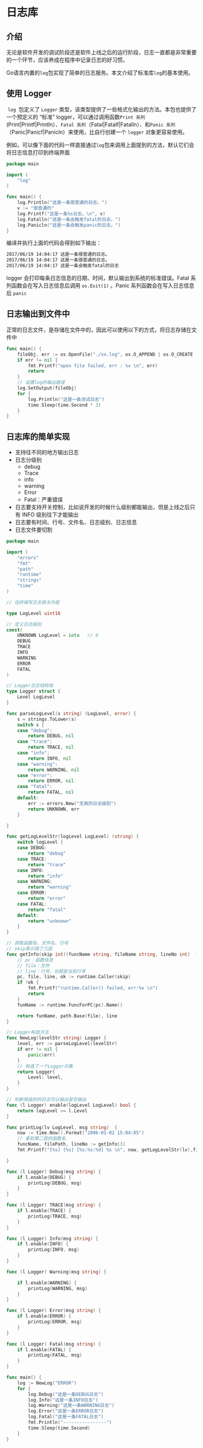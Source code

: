 # 日志库

## 介绍

​	无论是软件开发的调试阶段还是软件上线之后的运行阶段，日志一直都是非常重要的一个环节，应该养成在程序中记录日志的好习惯。

​	Go语言内置的`log`包实现了简单的日志服务。本文介绍了标准库`log`的基本使用。

## 使用 Logger

​	`log `包定义了 `Logger` 类型，该类型提供了一些格式化输出的方法。本包也提供了一个预定义的 “标准” logger，可以通过调用函数`Print 系列`(Print|Printf|Println）、`Fatal 系列`（Fatal|Fatalf|Fatalln）、和`Panic 系列`（Panic|Panicf|Panicln）来使用，比自行创建一个 `logger` 对象更容易使用。

例如，可以像下面的代码一样直接通过`log`包来调用上面提到的方法，默认它们会将日志信息打印到终端界面

```go
package main

import (
	"log"
)

func main() {
	log.Println("这是一条很普通的日志。")
	v := "很普通的"
	log.Printf("这是一条%s日志。\n", v)
	log.Fatalln("这是一条会触发fatal的日志。")
	log.Panicln("这是一条会触发panic的日志。")
}
```

编译并执行上面的代码会得到如下输出：

```bash
2017/06/19 14:04:17 这是一条很普通的日志。
2017/06/19 14:04:17 这是一条很普通的日志。
2017/06/19 14:04:17 这是一条会触发fatal的日志
```

logger 会打印每条日志信息的日期、时间，默认输出到系统的标准错误。Fatal 系列函数会在写入日志信息后调用 `os.Exit(1)` 。Panic 系列函数会在写入日志信息后 `panic` 

## 日志输出到文件中

正常的日志文件，是存储在文件中的，因此可以使用以下的方式，将日志存储在文件中

```go
func main() {
	fileObj, err := os.OpenFile("./xx.log", os.O_APPEND | os.O_CREATE | os.O_WRONLY, 0644)
	if err != nil {
		fmt.Printf("open file failed, err : %v \n", err)
		return
	}
    // 设置log的输出路径
	log.SetOutput(fileObj)
	for {
		log.Println("这是一条测试日志")
		time.Sleep(time.Second * 3)
	}
}
```

## 日志库的简单实现

- 支持往不同的地方输出日志
- 日志分级别
  - debug
  - Trace
  - info
  - warning
  - Error
  - Fatal：严重错误
- 日志要支持开关控制，比如说开发的时候什么级别都能输出，但是上线之后只有 INFO 级别往下才能输出
- 日志要有时间、行号、文件名、日志级别、日志信息
- 日志文件要切割

```go
package main

import (
	"errors"
	"fmt"
	"path"
	"runtime"
	"strings"
	"time"
)

// 往终端写日志相关内容

type LogLevel uint16

// 定义日志级别
const(
	UNKNOWN LogLevel = iota   // 0
	DEBUG
	TRACE
	INFO
	WARNING
	ERROR
	FATAL
)

// Logger日志结构体
type Logger struct {
	Level LogLevel
}

func parseLogLevel(s string) (LogLevel, error) {
	s = strings.ToLower(s)
	switch s {
	case "debug":
		return DEBUG, nil
	case "trace":
		return TRACE, nil
	case "info":
		return INFO, nil
	case "warning":
		return WARNING, nil
	case "error":
		return ERROR, nil
	case "fatal":
		return FATAL, nil
	default:
		err := errors.New("无效的日志级别")
		return UNKNOWN, err
	}

}

func getLogLevelStr(logLevel LogLevel) (string) {
	switch logLevel {
	case DEBUG:
		return "debug"
	case TRACE:
		return "trace"
	case INFO:
		return "info"
	case WARNING:
		return "warning"
	case ERROR:
		return "error"
	case FATAL:
		return "fatal"
	default:
		return "unknown"
	}
}

// 获取函数名、文件名、行号
// skip表示隔了几层
func getInfo(skip int)(funcName string, fileName string, lineNo int)  {
	// pc：函数信息
	// file：文件
	// line：行号，也就是当前行号
	pc, file, line, ok := runtime.Caller(skip)
	if !ok {
		fmt.Printf("runtime.Caller() failed, err:%v \n")
		return
	}
	funName := runtime.FuncForPC(pc).Name()

	return funName, path.Base(file), line
}

// Logger构造方法
func NewLog(levelStr string) Logger {
	level, err := parseLogLevel(levelStr)
	if err != nil {
		panic(err)
	}
	// 构造了一个Logger对象
	return Logger{
		Level: level,
	}
}

// 判断啥级别的日志可以输出是否输出
func (l Logger) enable(logLevel LogLevel) bool {
	return logLevel >= l.Level
}

func printLog(lv LogLevel, msg string)  {
	now := time.Now().Format("2006-01-02 15:04:05")
	// 拿到第二层的函数名
	funcName, filePath, lineNo := getInfo(3)
	fmt.Printf("[%s] [%s] [%s:%s:%d] %s \n", now, getLogLevelStr(lv),filePath, funcName, lineNo, msg)

}

func (l Logger) Debug(msg string) {
	if l.enable(DEBUG) {
		printLog(DEBUG, msg)
	}
}

func (l Logger) TRACE(msg string) {
	if l.enable(TRACE) {
		printLog(TRACE, msg)
	}
}

func (l Logger) Info(msg string) {
	if l.enable(INFO) {
		printLog(INFO, msg)
	}
}

func (l Logger) Warning(msg string) {

	if l.enable(WARNING) {
		printLog(WARNING, msg)
	}
}

func (l Logger) Error(msg string) {
	if l.enable(ERROR) {
		printLog(ERROR, msg)
	}
}

func (l Logger) Fatal(msg string) {
	if l.enable(FATAL) {
		printLog(FATAL, msg)
	}
}

func main() {
	log := NewLog("ERROR")
	for {
		log.Debug("这是一条DEBUG日志")
		log.Info("这是一条INFO日志")
		log.Warning("这是一条WARNING日志")
		log.Error("这是一条ERROR日志")
		log.Fatal("这是一条FATAL日志")
		fmt.Println("----------------")
		time.Sleep(time.Second)
	}
}
```

